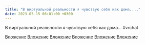 ```yaml
---
title: "В виртуальной реальности я чувствую себя как дома...."
date: 2023-05-15 06:01:00 +0300
---
```


В виртуальной реальности я чувствую себя как дома...
#vrchat


[Вложение](/assets/vk_photos/2/aENe_SHDQzM.jpg)
[Вложение](/assets/vk_photos/2/Ar8LIvDasEc.jpg)
[Вложение](/assets/vk_photos/2/HW6m_Kgpauk.jpg)
[Вложение](/assets/vk_photos/3/3VM7iL9uvHA.jpg)
[Вложение](/assets/vk_photos/2/6c1kNIBORZg.jpg)
[Вложение](/assets/vk_photos/2/ss_5WYbmIRg.jpg)
